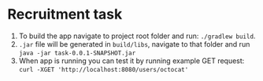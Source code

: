 # Recruitment task
1. To build the app navigate to project root folder and run: `./gradlew build`.
2. `.jar` file will be generated in `build/libs`, navigate to that folder and run `java -jar task-0.0.1-SNAPSHOT.jar`
3. When app is running you can test it by running example GET request: `curl -XGET 'http://localhost:8080/users/octocat'`

